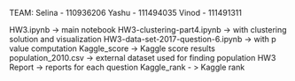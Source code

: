 TEAM:
Selina - 110936206
Yashu  - 111494035
Vinod  - 111491311

HW3.ipynb -> main notebook
HW3-clustering-part4.ipynb -> with clustering solution and visualization
HW3-data-set-2017-question-6.ipynb -> with p value computation 
Kaggle_score -> Kaggle score results
population_2010.csv -> external dataset used for finding population 
HW3 Report -> reports for each question
Kaggle_rank - > Kaggle rank 
